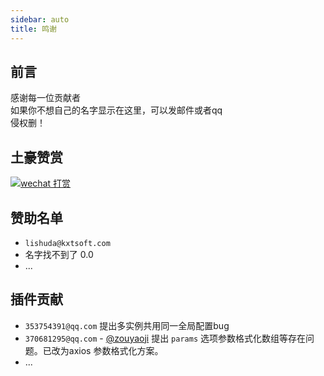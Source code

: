 ```yaml
---
sidebar: auto
title: 鸣谢
---
```


前言
------------
感谢每一位贡献者<br>
如果你不想自己的名字显示在这里，可以发邮件或者qq<br>
侵权删！

土豪赞赏
------------
[![wechat 打赏](http://oss.soso.luxe/images/common/my-wechat-qrcode.png?imageView2/1/w/150/h/150 "wechat 打赏")](http://oss.soso.luxe/images/common/my-wechat-qrcode.png?imageView2/1/w/150/h/150 "wechat 打赏")

赞助名单
------------
- `lishuda@kxtsoft.com`
- 名字找不到了 0.0
- ...

插件贡献
------------
- `353754391@qq.com` 提出多实例共用同一全局配置bug
- `370681295@qq.com` - [@zouyaoji](https://github.com/zouyaoji) 提出 ` params ` 选项参数格式化数组等存在问题。已改为axios 参数格式化方案。
- ...
